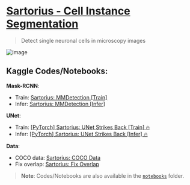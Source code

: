 # [Sartorius - Cell Instance Segmentation](https://www.kaggle.com/c/petfinder-pawpularity-score)
> Detect single neuronal cells in microscopy images

![image](https://github.com/awsaf49/sartorius-public/assets/36858976/0686b4dc-ed60-4d13-9ed6-8d2b4fda8c6e)

## Kaggle Codes/Notebooks:

**Mask-RCNN**:
* Train: [Sartorius: MMDetection [Train]](https://www.kaggle.com/awsaf49/sartorius-mmdetection-train)
* Infer: [Sartorius: MMDetection [Infer]](https://www.kaggle.com/awsaf49/sartorius-mmdetection-infer)

**UNet**:
* Train: [[PyTorch] Sartorius: UNet Strikes Back [Train] 🔥](https://www.kaggle.com/awsaf49/pytorch-sartorius-unet-strikes-back-train/)
* Infer: [[PyTorch] Sartorius: UNet Strikes Back [Infer] 🔥](https://www.kaggle.com/awsaf49/pytorch-sartorius-unet-strikes-back-infer/)

**Data**:
* COCO data: [Sartorius: COCO Data](https://www.kaggle.com/awsaf49/sartorius-coco-data)
* Fix overlap: [Sartorius: Fix Overlap](https://www.kaggle.com/awsaf49/sartorius-fix-overlap)

> **Note**: Codes/Notebooks are also available in the [`notebooks`](/notebooks) folder.
